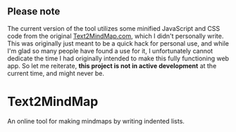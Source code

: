 ## Please note
The current version of the tool utilizes some minified JavaScript and CSS code from the original [Text2MindMap.com](http://www.text2mindmap.com), which I didn't personally write. This was originally just meant to be a quick hack for personal use, and while I'm glad so many people have found a use for it, I unfortunately cannot dedicate the time I had originally intended to make this fully functioning web app. So let me reiterate, **this project is not in active development** at the current time, and might never be.

# Text2MindMap
An online tool for making mindmaps by writing indented lists.

